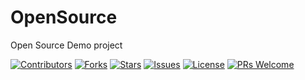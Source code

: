 



# OpenSource 
Open Source Demo project
  
[![Contributors](https://img.shields.io/github/contributors/yourname/yourrepo)](https://github.com/nagaumamahesh/OpenSource//graphs/contributors)
[![Forks](https://img.shields.io/github/forks/yourname/yourrepo)](https://github.com/nagaumamahesh/OpenSource//network/members)
[![Stars](https://img.shields.io/github/stars/yourname/yourrepo)](https://github.com/nagaumamahesh/OpenSource//stargazers)
[![Issues](https://img.shields.io/github/issues/yourname/yourrepo)](https://github.com/nagaumamahesh/OpenSource//issues)
[![License](https://img.shields.io/github/license/nagaumamahesh/OpenSource)](LICENSE)
[![PRs Welcome](https://img.shields.io/badge/PRs-welcome-brightgreen.svg?style=flat-square)](CONTRIBUTING.md)

